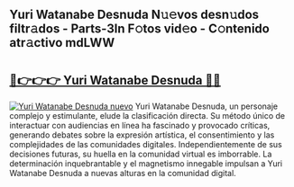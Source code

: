 ## Yuri Watanabe Desnuda N𝚞𝚎vos desn𝚞dos filtr𝚊dos - Parts-3ln F𝚘tos vid𝚎o - C𝚘ntenido atr𝚊ctivo mdLWW

# <h2><a href="http://mb6kbn9.tromn.icu/?c=Yuri+Watanabe+Desnuda">🔗👉👉👉 Yuri Watanabe Desnuda 🔗🔗</a></h2>

[![Yuri Watanabe Desnuda nuevo](https://i.imgur.com/pEAQMta.gif)](http://mb6kbn9.tromn.icu/?c=Yuri+Watanabe+Desnuda)
Yuri Watanabe Desnuda, un personaje complejo y estimulante, elude la clasificación directa. Su método único de interactuar con audiencias en línea ha fascinado y provocado críticas, generando debates sobre la expresión artística, el consentimiento y las complejidades de las comunidades digitales. Independientemente de sus decisiones futuras, su huella en la comunidad virtual es imborrable. La determinación inquebrantable y el magnetismo innegable impulsan a Yuri Watanabe Desnuda a nuevas alturas en la comunidad digital.
